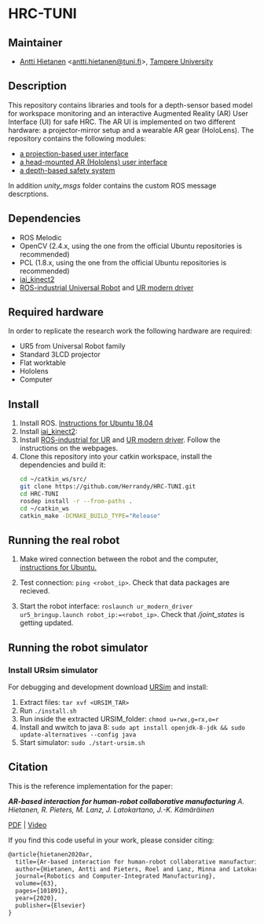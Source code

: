 # HRC-TUNI
## Maintainer
- [Antti Hietanen](https://research.tuni.fi/vision/) <<antti.hietanen@tuni.fi>>, [Tampere University](https://www.tuni.fi/en)


## Description
This repository contains libraries and tools for a depth-sensor based model for workspace monitoring and an interactive Augmented Reality (AR) User Interface (UI) for safe HRC. The AR UI is implemented on two different hardware: a projector-mirror setup and a wearable AR gear (HoloLens). 
The repository contains the following modules:
- [a projection-based user interface](https://github.com/Herrandy/HRC-TUNI/tree/master/projector)
- [a head-mounted AR (Hololens) user interface](https://github.com/Herrandy/HRC-TUNI/tree/master/ar)
- [a depth-based safety system](https://github.com/Herrandy/HRC-TUNI/tree/master/safety_model)

In addition _unity_msgs_ folder contains the custom ROS message descrptions.

## Dependencies
- ROS Melodic
- OpenCV (2.4.x, using the one from the official Ubuntu repositories is recommended)
- PCL (1.8.x, using the one from the official Ubuntu repositories is recommended)
- [iai_kinect2](https://github.com/code-iai/iai_kinect2)
- [ROS-industrial Universal Robot](https://github.com/ros-industrial/universal_robot) and [UR modern driver](https://github.com/ros-industrial/ur_modern_driver)

## Required hardware
In order to replicate the research work the following hardware are required:
- UR5 from Universal Robot family
- Standard 3LCD projector
- Flat worktable
- Hololens
- Computer

## Install
1. Install ROS. [Instructions for Ubuntu 18.04](http://wiki.ros.org/melodic/Installation/Ubuntu)
2. Install [iai_kinect2](https://github.com/code-iai/iai_kinect2):
3. Install [ROS-industrial for UR](https://github.com/ros-industrial/universal_robot) and [UR modern driver](https://github.com/ros-industrial/ur_modern_driver). Follow the instructions on the webpages.
4. Clone this repository into your catkin workspace, install the dependencies and build it:
    ```bash
    cd ~/catkin_ws/src/
    git clone https://github.com/Herrandy/HRC-TUNI.git
    cd HRC-TUNI
    rosdep install -r --from-paths .
    cd ~/catkin_ws
    catkin_make -DCMAKE_BUILD_TYPE="Release"
    ```    

## Running the real robot
1. Make wired connection between the robot and the computer, [instructions for Ubuntu.](http://wiki.ros.org/universal_robot/Tutorials/Getting%20Started%20with%20a%20Universal%20Robot%20and%20ROS-Industrial)

2. Test connection: ```ping <robot_ip>```. Check that data packages are recieved.

3. Start the robot interface: ```roslaunch ur_modern_driver ur5_bringup.launch robot_ip:=<robot_ip>```. Check that _/joint_states_ is getting updated.

## Running the robot simulator
### Install URsim simulator
For debugging and development download [URSim](https://www.universal-robots.com/download/?option=16594#section16593) and install:
1. Extract files: ```tar xvf <URSIM_TAR> ```
2. Run ```./install.sh```
3. Run inside the extracted URSIM_folder: ```chmod u=rwx,g=rx,o=r ``` 
4. Install and wwitch to java 8: ```sudo apt install openjdk-8-jdk && sudo update-alternatives --config java```
5. Start simulator: ```sudo ./start-ursim.sh```
    
    
## Citation
This is the reference implementation for the paper:

**_AR-based interaction for human-robot collaborative manufacturing_** _A. Hietanen, R. Pieters, M. Lanz, J. Latokartano, J.-K. Kämäräinen_ 

[PDF](https://www.sciencedirect.com/science/article/pii/S0736584519307355) | [Video](https://youtu.be/-WW0a-LEGLM)


If you find this code useful in your work, please consider citing:
```tex
@article{hietanen2020ar,
  title={Ar-based interaction for human-robot collaborative manufacturing},
  author={Hietanen, Antti and Pieters, Roel and Lanz, Minna and Latokartano, Jyrki and K{\"a}m{\"a}r{\"a}inen, Joni-Kristian},
  journal={Robotics and Computer-Integrated Manufacturing},
  volume={63},
  pages={101891},
  year={2020},
  publisher={Elsevier}
}

```
